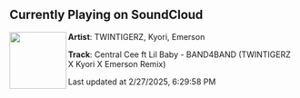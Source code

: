 ## Currently Playing on SoundCloud

[<img align="left" width="100" src="https://i1.sndcdn.com/artworks-PPVSfyjP7mPUCwYi-Mq7F2Q-t500x500.jpg">](https://soundcloud.com/thetwintigerzextras/band4band?in=saxurn/sets/purp-skurp)

**Artist**: TWINTIGERZ, Kyori, Emerson 

**Track**: Central Cee ft Lil Baby - BAND4BAND (TWINTIGERZ X Kyori X Emerson Remix)

Last updated at 2/27/2025, 6:29:58 PM
